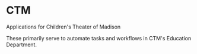 # CTM
Applications for Children's Theater of Madison

These primarily serve to automate tasks and workflows in CTM's Education Department. 